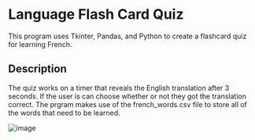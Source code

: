 # Language Flash Card Quiz

This program uses Tkinter, Pandas, and Python to create a flashcard quiz for learning French. 

## Description

The quiz works on a timer that reveals the English translation after 3 seconds. If the user is can choose whether or not they got the translation correct. The prgram makes use of the french_words.csv file to store all of the words that need to be learned.

![image](https://user-images.githubusercontent.com/52685513/122511817-871fe280-d010-11eb-848e-219a42c421d5.png)

